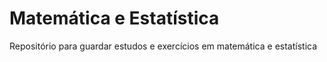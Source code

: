 # Matemática e Estatística
Repositório para guardar estudos e exercícios em matemática e estatística
